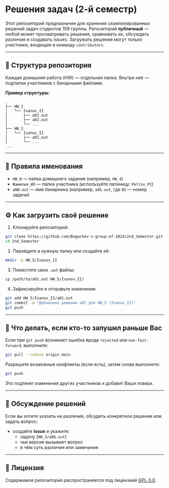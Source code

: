 # Решения задач (2-й семестр)

Этот репозиторий предназначен для хранения скомпилированных решений задач студентов 109 группы. Репозиторий **публичный** — любой может просматривать решения, сравнивать их, обсуждать различия и создавать issues. Загружать решения могут только участники, входящие в команду `contributors`.

---

## 📁 Структура репозитория

Каждая домашняя работа (HW) — отдельная папка. Внутри неё — подпапки участников с бинарными файлами.

**Пример структуры:**

```
.
├── HW_1
│   └── Ivanov_II
│       ├── a01.out
│       ├── a02.out
│       └── ...
├── HW_2
│   └── Ivanov_II
│       ├── a01.out
│       └── ...
...
```

---

## 📌 Правила именования

- `HW_N` — папка домашнего задания (например, `HW_4`)
- `Фамилия_ИО` — папка участника (используйте латиницу: `Petrov_PI`)
- `aNN.out` — имя бинарника (например, `a05.out`, где `05` — номер задачи)

---

## ⚙️ Как загрузить своё решение

1. Клонируйте репозиторий:

```bash
git clone https://github.com/Bogachev-s-group-of-2024/2nd_Semester.git
cd 2nd_Semester
```

2. Перейдите в нужную папку или создайте её:

```bash
mkdir -p HW_5/Ivanov_II
```

3. Поместите свои `.out` файлы:

```bash
cp /path/to/a01.out HW_5/Ivanov_II/
```

4. Зафиксируйте и отправьте изменения:

```bash
git add HW_5/Ivanov_II/a01.out
git commit -m "Добавлено решение a01 для HW_5 (Ivanov_II)"
git push
```

---

## 🔄 Что делать, если кто-то запушил раньше Вас

Если при `git push` возникает ошибка вроде `rejected` или `non-fast-forward`, выполните:

```bash
git pull --rebase origin main
```

Разрешите возможные конфликты (если есть), затем снова выполните:

```bash
git push
```

Это подтянет изменения других участников и добавит Ваши поверх.

---

## 💬 Обсуждение решений

Если вы хотите указать на различия, обсудить конкретное решение или задать вопрос:

- создайте **issue** и укажите:
  - задачу (`HW_3/a06.out`)
  - чья версия вызывает вопрос
  - в чём суть различия или замечания

---

## 📄 Лицензия

Содержимое репозитория распространяется под лицензией [GPL-3.0](LICENSE).

